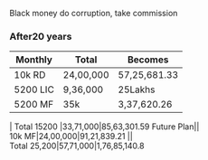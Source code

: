 Black money do corruption, take commission 

### After20 years  
Monthly|Total|Becomes
--|--|--
10k RD|24,00,000|57,25,681.33
5200 LIC|9,36,000|25Lakhs
5200 MF|35k|3,37,620.26
|
Total 15200 |33,71,000|85,63,301.59
Future Plan||  
10k MF|24,00,000|91,21,839.21
||  
Total 25,200|57,71,000|1,76,85,140.8